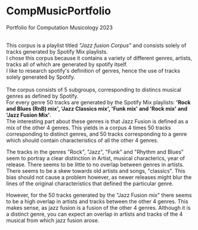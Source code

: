 # CompMusicPortfolio <br />
Portfolio for Computation Musicology 2023 <br /><br />

This corpus is a playlist titled *"Jazz fusion Corpus"* and consists solely of tracks generated by Spotify Mix playlists. <br />
I chose this corpus because it contains a variety of different genres, artists, tracks all of which are generated by spotify itself.<br />
I like to research spotify's definition of genres, hence the use of tracks solely generated by Spotify.<br />
<br />
The corpus consists of 5 subgroups, corresponding to distincs musical genres as defined by Spotify. <br />
For every genre 50 tracks are generated by the Spotify Mix playlists: **'Rock and Blues (RnB) mix', 'Jazz Classics mix', 'Funk mix' and 'Rock mix' and 'Jazz Fusion Mix'**. <br />
The interesting part about these genres is that Jazz Fusion is defined as a mix of the other 4 genres. This yields in a corpus 4 times 50 tracks corresponding to distinct genres, and 50 tracks corresponding to a genre which should contain characteristics of all the other 4 genres.<br />

The tracks in the genres "Rock", "Jazz", "Funk" and "Rhythm and Blues" seem to portray a clear distinction in Artist, musical characterics, year of release. There seems to be little to no overlap between genres in artists. There seems to be a skew towards old artists and songs, "classics". This bias should not cause a problem however, as newer releases might blur the lines of the original characteristics that defined the particular genre.

However, for the 50 tracks generated by the "Jazz Fusion mix" there seems to be a high overlap in artists and tracks between the other 4 genres. This makes sense, as jazz fusion is a fusion of the other 4 genres. Although it is a distinct genre, you can expect an overlap in artists and tracks of the 4 musical from which jazz fusion arose.
